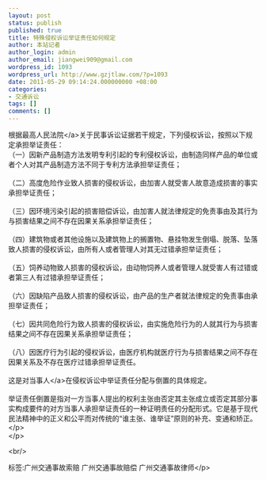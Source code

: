```yaml
---
layout: post
status: publish
published: true
title: 特殊侵权诉讼举证责任如何规定
author: 本站记者
author_login: admin
author_email: jiangwei909@gmail.com
wordpress_id: 1093
wordpress_url: http://www.gzjtlaw.com/?p=1093
date: 2011-05-29 09:14:24.000000000 +08:00
categories:
- 交通诉讼
tags: []
comments: []
---
```

<p><p>根据最高<a>人民法院<&#47;a>关于民事诉讼证据若干规定，下列侵权诉讼，按照以下规定承担举证责任：<br>（一）因新产品制造方法发明专利引起的专利侵权诉讼，由制造同样产品的单位或者个人对其产品制造方法不同于专利方法承担举证责任；<br><br>（二）高度危险作业致人损害的侵权诉讼，由加害人就受害人故意造成损害的事实承担举证责任；<br><br>（三）因环境污染引起的损害赔偿诉讼，由加害人就法律规定的免责事由及其行为与损害结果之间不存在因果关系承担举证责任；<br><br>（四）建筑物或者其他设施以及建筑物上的搁置物、悬挂物发生倒塌、脱落、坠落致人损害的侵权诉讼，由所有人或者管理人对其无过错承担举证责任；<br><br>（五）饲养动物致人损害的侵权诉讼，由动物饲养人或者管理人就受害人有过错或者第三人有过错承担举证责任；<br><br>（六）因缺陷产品致人损害的侵权诉讼，由产品的生产者就法律规定的免责事由承担举证责任；<br><br>（七）因共同危险行为致人损害的侵权诉讼，由实施危险行为的人就其行为与损害结果之间不存在因果关系承担举证责任；<br><br>（八）因医疗行为引起的侵权诉讼，由医疗机构就医疗行为与损害结果之间不存在因果关系及不存在医疗过错承担举证责任。<br><br>这是对<a>当事人<&#47;a>在侵权诉讼中举证责任分配与倒置的具体规定。<br><br>举证责任倒置是指对一方当事人提出的权利主张由否定其主张成立或否定其部分事实构成要件的对方当事人承担举证责任的一种证明责任的分配形式。它是基于现代民法精神中的正义和公平而对传统的&ldquo;谁主张、谁举证&rdquo;原则的补充、变通和矫正。<br><&#47;p><br><&#47;p><br&#47;><p>标签:广州交通事故索赔 广州交通事故赔偿 广州交通事故律师<&#47;p>
